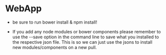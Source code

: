 # WebApp

- be sure to run bower install & npm install!

- If you add any node modules or bower components please remember to use the --save option in the command line to save what you installed to the respective json file. This is so we can just use the jsons to install new modules/components on a new pull.

